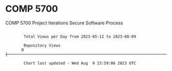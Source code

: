 # COMP 5700
COMP 5700 Project Iterations
Secure Software Process

```

        Total Views per Day from 2023-05-12 to 2023-08-09

        Repository Views
       0 ┼─────────────────────────────────────────────────────────────────────────────────────────

        Chart last updated - Wed Aug  9 23:59:06 2023 UTC
        
```

